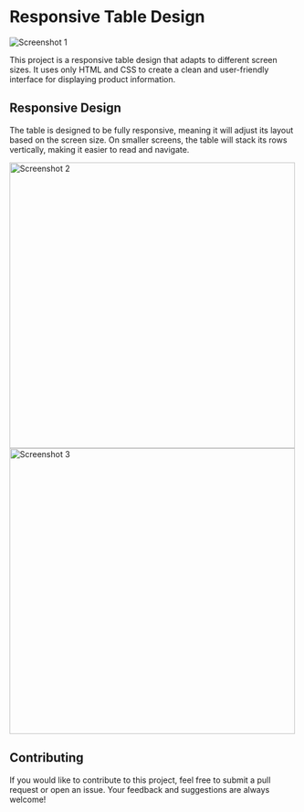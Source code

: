 # Responsive Table Design

![Screenshot 1](assets/screenshots/Screenshot-1.png)

This project is a responsive table design that adapts to different screen sizes. It uses only HTML and CSS to create a clean and user-friendly interface for displaying product information.

## Responsive Design

The table is designed to be fully responsive, meaning it will adjust its layout based on the screen size. On smaller screens, the table will stack its rows vertically, making it easier to read and navigate.

<img src="assets/screenshots/Screenshot-2.png" width="500" alt="Screenshot 2">
<img src="assets/screenshots/Screenshot-3.png" width="500" alt="Screenshot 3">

## Contributing

If you would like to contribute to this project, feel free to submit a pull request or open an issue. Your feedback and suggestions are always welcome!
